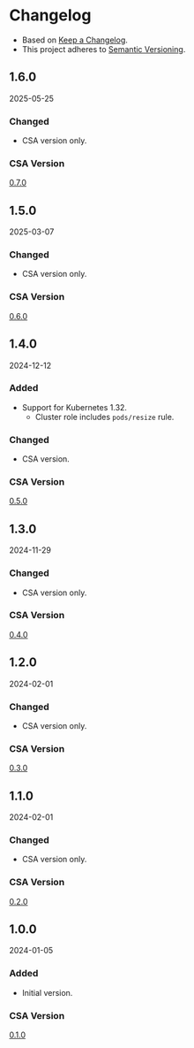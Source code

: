 # Changelog
- Based on [Keep a Changelog](https://keepachangelog.com/en/1.1.0/).
- This project adheres to [Semantic Versioning](https://semver.org/spec/v2.0.0.html).

## 1.6.0
2025-05-25

### Changed
- CSA version only.

### CSA Version
[0.7.0](../../CHANGELOG.md#070)

## 1.5.0
2025-03-07

### Changed
- CSA version only.

### CSA Version
[0.6.0](../../CHANGELOG.md#060)

## 1.4.0
2024-12-12

### Added
- Support for Kubernetes 1.32.
  - Cluster role includes `pods/resize` rule.

### Changed
- CSA version.

### CSA Version
[0.5.0](../../CHANGELOG.md#050)

## 1.3.0
2024-11-29

### Changed
- CSA version only.

### CSA Version
[0.4.0](../../CHANGELOG.md#040)

## 1.2.0
2024-02-01

### Changed
- CSA version only.

### CSA Version
[0.3.0](../../CHANGELOG.md#030)

## 1.1.0
2024-02-01

### Changed
- CSA version only.

### CSA Version
[0.2.0](../../CHANGELOG.md#020)

## 1.0.0
2024-01-05

### Added
- Initial version.

### CSA Version
[0.1.0](../../CHANGELOG.md#010)
